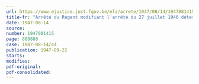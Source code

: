 ```yaml
---
url: https://www.ejustice.just.fgov.be/eli/arrete/1947/08/14/1947081415/justel
title-fr: "Arrêté du Régent modifiant l'arrêté du 27 juillet 1946 déterminant la compétence et le ressort des diverses commissions paritaires instituées en exécution de l'arrêté-loi du 9 juin 1945"
date: 1947-08-14
source:
number: 1947081415
page: 888888
case: 1947-08-14/44
publication: 1947-09-22
starts:
modifies:
pdf-original:
pdf-consolidated:
---
```


